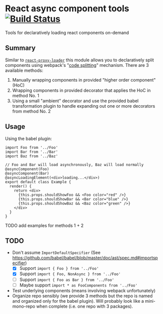 # React async component tools [![Build Status](https://travis-ci.org/possibilities/react-async-component-tools.svg?branch=ci)](https://travis-ci.org/possibilities/react-async-component-tools)

Tools for declaratively loading react components on-demand

## Summary

Similar to [`react-proxy-loader`](https://github.com/webpack/react-proxy-loader) this module allows you to declaratively split components using webpack's "[code splitting](https://webpack.github.io/docs/code-splitting.html)" mechanism. There are 3 available methods:

1. Manually wrapping components in provided "higher order component" (HoC)
1. Wrapping components in provided decorator that applies the HoC in method No. 1
1. Using a small "ambient" decorator and use the provided babel transformation plugin to handle expanding out one or more decorators from method No. 2

## Usage

Using the babel plugin:

```
import Foo from '../Foo'
import Bar from '../Bar'
import Baz from '../Baz'

// Foo and Bar will load asynchronously, Baz will load normally
@asyncComponent(Foo)
@asyncComponent(Bar)
@asyncLoadingElement(<div>loading...</div>)
export default class Example {
  render() {
    return <div>
      {this.props.shouldShowFoo && <Foo color="red" />}
      {this.props.shouldShowBar && <Bar color="blue" />}
      {this.props.shouldShowBaz && <Baz color="green" />}
    </div>
  }
}
```

TODO add examples for methods 1 + 2

## TODO

* Don't assume `ImportDefaultSpecifier` (See https://github.com/babel/babel/blob/master/doc/ast/spec.md#importspecifier)
  - [x] Support `import { Foo } from '../Foo'`
  - [x] Support `import { Foo, NonAsync } from '../Foo'`
  - [ ] Support `import { Foo as Bar } from '../Foo'`
  - [ ] Maybe support `import * as FooComponents from '../Foo'`
* Test underlying components (means involving webpack unfortunately)
* Organize repo sensibly (we provide 3 methods but the repo is named and organized only for the babel plugin). Will probably look like a mini-mono-repo when complete (i.e. one repo with 3 packages).
